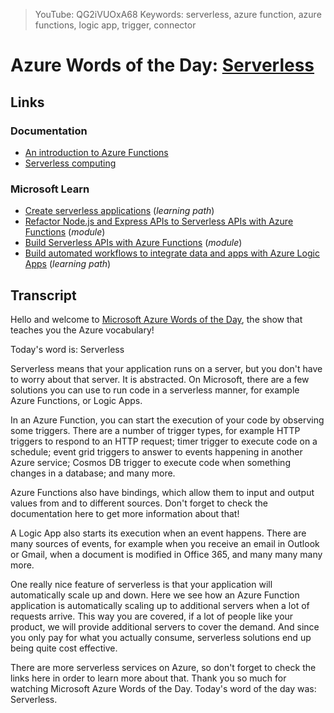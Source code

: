 > YouTube: QG2iVUOxA68
> Keywords: serverless, azure function, azure functions, logic app, trigger, connector

# Azure Words of the Day: [Serverless](/topic/serverless)

<!--YOUTUBEEMBED -->

## Links

### Documentation

- [An introduction to Azure Functions](http://gslb.ch/446)
- [Serverless computing](http://gslb.ch/445)

### Microsoft Learn

- [Create serverless applications](http://gslb.ch/441) (*learning path*)
- [Refactor Node.js and Express APIs to Serverless APIs with Azure Functions](http://gslb.ch/442) (*module*)
- [Build Serverless APIs with Azure Functions](http://gslb.ch/443) (*module*)
- [Build automated workflows to integrate data and apps with Azure Logic Apps](http://gslb.ch/444) (*learning path*)

## Transcript

Hello and welcome to [Microsoft Azure Words of the Day](/), the show that teaches you the Azure vocabulary!

Today's word is: Serverless

Serverless means that your application runs on a server, but you don't have to worry about that server. It is abstracted. On Microsoft, there are a few solutions you can use to run code in a serverless manner, for example Azure Functions, or Logic Apps.

In an Azure Function, you can start the execution of your code by observing some triggers. There are a number of trigger types, for example HTTP triggers to respond to an HTTP request; timer trigger to execute code on a schedule; event grid triggers to answer to events happening in another Azure service; Cosmos DB trigger to execute code when something changes in a database; and many more.

Azure Functions also have bindings, which allow them to input and output values from and to different sources. Don't forget to check the documentation here to get more information about that!

A Logic App also starts its execution when an event happens. There are many sources of events, for example when you receive an email in Outlook or Gmail, when a document is modified in Office 365, and many many many more.

One really nice feature of serverless is that your application will automatically scale up and down. Here we see how an Azure Function application is automatically scaling up to additional servers when a lot of requests arrive. This way you are covered, if a lot of people like your product, we will provide additional servers to cover the demand. And since you only pay for what you actually consume, serverless solutions end up being quite cost effective.

There are more serverless services on Azure, so don't forget to check the links here in order to learn more about that. Thank you so much for watching Microsoft Azure Words of the Day. Today's word of the day was: Serverless.